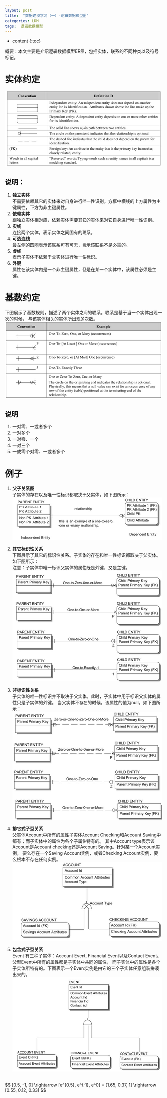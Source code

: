 ```yaml
---
layout: post
title:  "数据建模学习（一）-逻辑数据模型图"
categories: LDM
tags:  逻辑数据模型
---
```


* content
{:toc}

概要：本文主要是介绍逻辑数据模型ER图，包括实体，联系的不同种类以及符号标记。




# 实体约定
![entity notation](/images/LDM/data_model_entity_notation.jpg)

## 说明：
1. **独立实体** <br/>
    不需要依赖其它的实体来对自身进行唯一性识别。方框中横线的上方属性为主键属性，下方为非主键属性。
2. **依赖实体** <br/>
    跟独立实体相对应，依赖实体需要其它的实体来对它自身进行唯一性识别。
3. **实线** <br/>
    连接两个实体，表示实体之间固有的联系。
4. **可选连线** <br/>
    最左侧的圆圈表示该联系可有可无，表示该联系不是必需的。
5. **虚线** <br/>
    表示子实体不依赖于父实体进行唯一性标识。
6. **外键** <br/>
    属性在该实体内是一个非主键属性，但是在某一个实体中，该属性必须是主键。

# 基数约定
下图展示了基数规则，描述了两个实体之间的联系。联系是基于当一个实体出现一次的时候，
与该实体相关的实体所出现的次数。<br/>
![cardinality notation](/images/LDM/data_model_cardinality_notation.jpg)

## 说明
1. 一对零、一或者多个
2. 一对多个
3. 一对零、一个
4. 一对三个
5. 一或零个对零、一或者多个

# 例子

1. **父子关系图**<br/>
子实体的存在以及唯一性标识都取决于父实体，如下图所示：<br/>
![Identifying Parent-Child Relationship](/images/LDM/LDM-figure1-1.jpg)

2. **其它标识性关系**<br/>
下图展示了其它的标识性关系。子实体的存在和唯一性标识都取决于父实体。如下图所示：<br/>
注意：子实体中唯一标识父实体的属性既是外键，又是主键。<br/>
![Other Identifying Parent-Child Relationship](/images/LDM/LDM-figure1-2.jpg)

3. **非标识性关系**<br/>
子实体的唯一性标识并不取决于父实体。此时，子实体中用于标识父实体的属性只是子实体的外键。
当父实体不存在的时候，该属性的值为null。如下图所示：<br/>
![Identifying Parent-Child Relationship](/images/LDM/LDM-figure1-3.jpg)

4. **排它式子型关系**<br/>
父实体Account中所有的属性子实体Account Checking和Account Saving中都有；而子实体中的属性为各个子属性特有的。
其中Account type表示该Account是Account checking还是Account Saving。针对某一个Account实例，
要么存在一个Saving Account实例，或者Checking Account实例，要么根本不存在任何实例。<br/>
![Identifying Parent-Child Relationship](/images/LDM/LDM-figure1-4.jpg)

5. **包含式子型关系**<br/>
Event 有三种子实体：Account Event, Financial Event以及Contact Event。父型Event中所有的属性都是子实体中共同的属性，
而子实体中的属性是各个子实体所特有的。下图表示一个Event实例是由它的三个子实体任意组装拼凑出来的。<br/>
![Identifying Parent-Child Relationship](/images/LDM/LDM-figure1-5.jpg)

<br/>
$$
[0.5, -1, 0] \rightarrow [e^{0.5}, e^{-1}, e^0] = [1.65, 0.37, 1] \rightarrow [0.55, 0.12, 0.33]
$$





